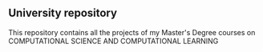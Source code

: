 ## University repository
This repository contains all the projects of my Master's Degree courses on COMPUTATIONAL SCIENCE AND COMPUTATIONAL LEARNING
